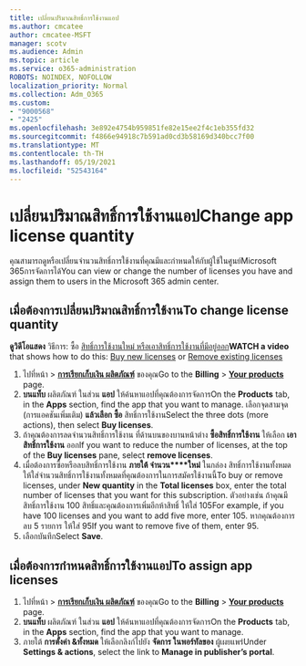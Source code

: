 ```yaml
---
title: เปลี่ยนปริมาณสิทธิ์การใช้งานแอป
ms.author: cmcatee
author: cmcatee-MSFT
manager: scotv
ms.audience: Admin
ms.topic: article
ms.service: o365-administration
ROBOTS: NOINDEX, NOFOLLOW
localization_priority: Normal
ms.collection: Adm_O365
ms.custom:
- "9000568"
- "2425"
ms.openlocfilehash: 3e892e4754b959851fe82e15ee2f4c1eb355fd32
ms.sourcegitcommit: f4866e94918c7b591ad0cd3b58169d340bcc7f00
ms.translationtype: MT
ms.contentlocale: th-TH
ms.lasthandoff: 05/19/2021
ms.locfileid: "52543164"
---
```

# <a name="change-app-license-quantity"></a><span data-ttu-id="bdb40-102">เปลี่ยนปริมาณสิทธิ์การใช้งานแอป</span><span class="sxs-lookup"><span data-stu-id="bdb40-102">Change app license quantity</span></span>

<span data-ttu-id="bdb40-103">คุณสามารถดูหรือเปลี่ยนจํานวนสิทธิ์การใช้งานที่คุณมีและกําหนดให้กับผู้ใช้ในศูนย์Microsoft 365การจัดการได้</span><span class="sxs-lookup"><span data-stu-id="bdb40-103">You can view or change the number of licenses you have and assign them to users in the Microsoft 365 admin center.</span></span>

## <a name="to-change-license-quantity"></a><span data-ttu-id="bdb40-104">เมื่อต้องการเปลี่ยนปริมาณสิทธิ์การใช้งาน</span><span class="sxs-lookup"><span data-stu-id="bdb40-104">To change license quantity</span></span>

<span data-ttu-id="bdb40-105">**ดูวิดีโอแสดง** วิธีการ: ซื้อ [สิทธิ์การใช้งานใหม่ หรือ](https://go.microsoft.com/fwlink/p/?linkid=2154857)[เอาสิทธิ์การใช้งานที่มีอยู่ออก](https://go.microsoft.com/fwlink/p/?linkid=2154938)</span><span class="sxs-lookup"><span data-stu-id="bdb40-105">**WATCH a video** that shows how to do this: [Buy new licenses](https://go.microsoft.com/fwlink/p/?linkid=2154857) or [Remove existing licenses](https://go.microsoft.com/fwlink/p/?linkid=2154938)</span></span>

1. <span data-ttu-id="bdb40-106">ไปที่หน้า  >  **[การเรียกเก็บเงิน ผลิตภัณฑ์](https://go.microsoft.com/fwlink/p/?linkid=842054)** ของคุณ</span><span class="sxs-lookup"><span data-stu-id="bdb40-106">Go to the **Billing** > **[Your products](https://go.microsoft.com/fwlink/p/?linkid=842054)** page.</span></span>
2. <span data-ttu-id="bdb40-107">**บนแท็บ** ผลิตภัณฑ์ ในส่วน **แอป** ให้ค้นหาแอปที่คุณต้องการจัดการ</span><span class="sxs-lookup"><span data-stu-id="bdb40-107">On the **Products** tab, in the **Apps** section, find the app that you want to manage.</span></span> <span data-ttu-id="bdb40-108">เลือกจุดสามจุด (การแอคชันเพิ่มเติม) **แล้วเลือก ซื้อ** สิทธิ์การใช้งาน</span><span class="sxs-lookup"><span data-stu-id="bdb40-108">Select the three dots (more actions), then select **Buy licenses**.</span></span>
3. <span data-ttu-id="bdb40-109">ถ้าคุณต้องการลดจํานวนสิทธิ์การใช้งาน ที่ด้านบนของบานหน้าต่าง **ซื้อสิทธิ์การใช้งาน** ให้เลือก **เอาสิทธิ์การใช้งาน** ออก</span><span class="sxs-lookup"><span data-stu-id="bdb40-109">If you want to reduce the number of licenses, at the top of the **Buy licenses** pane, select **remove licenses**.</span></span>
4. <span data-ttu-id="bdb40-110">เมื่อต้องการซื้อหรือลบสิทธิ์การใช้งาน **ภายใต้ จํานวน\*\*\*\*ใหม่** ในกล่อง สิทธิ์การใช้งานทั้งหมด ให้ใส่จํานวนสิทธิ์การใช้งานทั้งหมดที่คุณต้องการในการสมัครใช้งานนี้</span><span class="sxs-lookup"><span data-stu-id="bdb40-110">To buy or remove licenses, under **New quantity** in the **Total licenses** box, enter the total number of licenses that you want for this subscription.</span></span> <span data-ttu-id="bdb40-111">ตัวอย่างเช่น ถ้าคุณมีสิทธิ์การใช้งาน 100 สิทธิ์และคุณต้องการเพิ่มอีกห้าสิทธิ์ ให้ใส่ 105</span><span class="sxs-lookup"><span data-stu-id="bdb40-111">For example, if you have 100 licenses and you want to add five more, enter 105.</span></span> <span data-ttu-id="bdb40-112">หากคุณต้องการลบ 5 รายการ ให้ใส่ 95</span><span class="sxs-lookup"><span data-stu-id="bdb40-112">If you want to remove five of them, enter 95.</span></span>
5. <span data-ttu-id="bdb40-113">เลือกบันทึก</span><span class="sxs-lookup"><span data-stu-id="bdb40-113">Select **Save**.</span></span>

## <a name="to-assign-app-licenses"></a><span data-ttu-id="bdb40-114">เมื่อต้องการกําหนดสิทธิ์การใช้งานแอป</span><span class="sxs-lookup"><span data-stu-id="bdb40-114">To assign app licenses</span></span>

1. <span data-ttu-id="bdb40-115">ไปที่หน้า  >  **[การเรียกเก็บเงิน ผลิตภัณฑ์](https://go.microsoft.com/fwlink/p/?linkid=842054)** ของคุณ</span><span class="sxs-lookup"><span data-stu-id="bdb40-115">Go to the **Billing** > **[Your products](https://go.microsoft.com/fwlink/p/?linkid=842054)** page.</span></span>
2. <span data-ttu-id="bdb40-116">**บนแท็บ** ผลิตภัณฑ์ ในส่วน **แอป** ให้ค้นหาแอปที่คุณต้องการจัดการ</span><span class="sxs-lookup"><span data-stu-id="bdb40-116">On the **Products** tab, in the **Apps** section, find the app that you want to manage.</span></span>
3. <span data-ttu-id="bdb40-117">ภายใต้ **การตั้งค่า &ทั้งหมด** ให้เลือกลิงก์ไปยัง **จัดการ ในพอร์ทัลของ** ผู้เผยแพร่</span><span class="sxs-lookup"><span data-stu-id="bdb40-117">Under **Settings & actions**, select the link to **Manage in publisher’s portal**.</span></span>